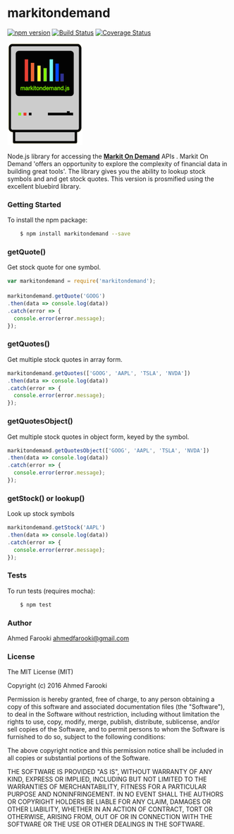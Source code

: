 markitondemand
===================
[![npm version](https://badge.fury.io/js/markitondemand.svg)](http://badge.fury.io/js/markitondemand)
[![Build Status](https://travis-ci.org/ahmedfarooki/markitondemand.svg?branch=master)](https://travis-ci.org/ahmedfarooki/markitondemand)
[![Coverage Status](https://coveralls.io/repos/ahmedfarooki/markitondemand/badge.svg)](https://coveralls.io/r/ahmedfarooki/markitondemand)

![markitondemand.js Logo](https://raw.githubusercontent.com/ahmedfarooki/markitondemand/master/docs/img/mod-sm.png)

Node.js library for accessing the **[Markit On Demand](http://dev.markitondemand.com)** APIs . Markit On Demand 'offers an opportunity to explore the complexity of financial data in building great tools'. The library gives you the ability to lookup stock symbols and and get stock quotes. This version is prosmified using the excellent bluebird library.

### Getting Started

To install the npm package:

```bash
    $ npm install markitondemand --save
```


### getQuote()

Get stock quote for one symbol.

```javascript
var markitondemand = require('markitondemand');

markitondemand.getQuote('GOOG')
.then(data => console.log(data))
.catch(error => {
  console.error(error.message);
});
```

### getQuotes()

Get multiple stock quotes in array form.

```javascript
markitondemand.getQuotes(['GOOG', 'AAPL', 'TSLA', 'NVDA'])
.then(data => console.log(data))
.catch(error => {
  console.error(error.message);
});
```

### getQuotesObject()

Get multiple stock quotes in object form, keyed by the symbol.

```javascript
markitondemand.getQuotesObject(['GOOG', 'AAPL', 'TSLA', 'NVDA'])
.then(data => console.log(data))
.catch(error => {
  console.error(error.message);
});
```

### getStock() or lookup()

Look up stock symbols

```javascript
markitondemand.getStock('AAPL')
.then(data => console.log(data))
.catch(error => {
  console.error(error.message);
});
```

### Tests

To run tests (requires mocha):

```bash
    $ npm test
```

### Author

Ahmed Farooki
<ahmedfarooki@gmail.com>

### License

The MIT License (MIT)

Copyright (c) 2016 Ahmed Farooki

Permission is hereby granted, free of charge, to any person obtaining a copy
of this software and associated documentation files (the "Software"), to deal
in the Software without restriction, including without limitation the rights
to use, copy, modify, merge, publish, distribute, sublicense, and/or sell
copies of the Software, and to permit persons to whom the Software is
furnished to do so, subject to the following conditions:

The above copyright notice and this permission notice shall be included in
all copies or substantial portions of the Software.

THE SOFTWARE IS PROVIDED "AS IS", WITHOUT WARRANTY OF ANY KIND, EXPRESS OR
IMPLIED, INCLUDING BUT NOT LIMITED TO THE WARRANTIES OF MERCHANTABILITY,
FITNESS FOR A PARTICULAR PURPOSE AND NONINFRINGEMENT. IN NO EVENT SHALL THE
AUTHORS OR COPYRIGHT HOLDERS BE LIABLE FOR ANY CLAIM, DAMAGES OR OTHER
LIABILITY, WHETHER IN AN ACTION OF CONTRACT, TORT OR OTHERWISE, ARISING FROM,
OUT OF OR IN CONNECTION WITH THE SOFTWARE OR THE USE OR OTHER DEALINGS IN
THE SOFTWARE.
